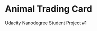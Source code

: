 # Animal Trading Card
Udacity Nanodegree Student Project #1

[See full project]: https://dominicom.github.io/animal-trading-card/
